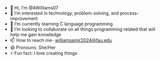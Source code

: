 - 👋 Hi, I’m @AWilliams07
- 👀 I’m interested in technology, problem-solving, and process-improvement
- 🌱 I’m currently learning C language programming
- 💞️ I’m looking to collaborate on all things programming related that will help me gain knowledge 
- 📫 How to reach me- williamsamir2024@fau.edu
- 😄 Pronouns: She/Her
- ⚡ Fun fact: I love creating things

<!---
AWilliams07/AWilliams07 is a ✨ special ✨ repository because its `README.md` (this file) appears on your GitHub profile.
You can click the Preview link to take a look at your changes.
--->
